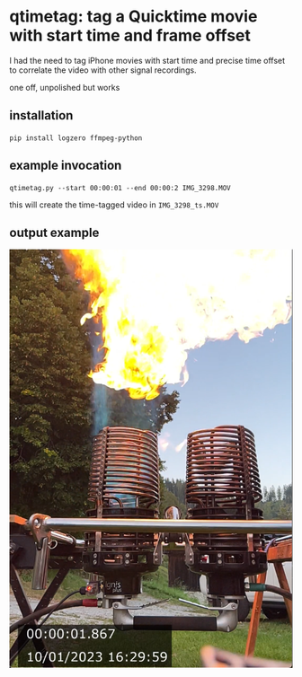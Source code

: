 # qtimetag: tag a Quicktime movie with start time and frame offset

I had the need to tag iPhone movies with start time and precise time offset to correlate the video with other signal recordings.

one off, unpolished but works

## installation

`pip install logzero ffmpeg-python`

## example invocation
`qtimetag.py --start 00:00:01 --end 00:00:2 IMG_3298.MOV`

this will create the time-tagged video in `IMG_3298_ts.MOV`

## output example
![Alt text](doc/image.png)
